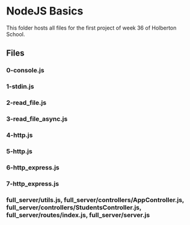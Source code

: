 # NodeJS Basics

This folder hosts all files for the first project of week 36 of Holberton School.

## Files
### 0-console.js
### 1-stdin.js
### 2-read_file.js
### 3-read_file_async.js
### 4-http.js
### 5-http.js
### 6-http_express.js
### 7-http_express.js
### full_server/utils.js, full_server/controllers/AppController.js, full_server/controllers/StudentsController.js, full_server/routes/index.js, full_server/server.js
